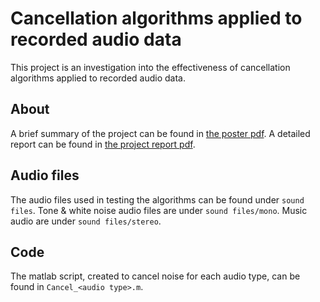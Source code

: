 # Cancellation algorithms applied to recorded audio data

This project is an investigation into the effectiveness of cancellation algorithms
applied to recorded audio data.

## About
A brief summary of the project can be found in [the poster pdf](Poster.pdf). A detailed report can be found in [the project report pdf](Final%20year%20project%20report.pdf).

## Audio files
The audio files used in testing the algorithms can be found under `sound files`. 
Tone & white noise audio files are under `sound files/mono`. 
Music audio are under `sound files/stereo`.

## Code
The matlab script, created to cancel noise for each audio type, can be found in `Cancel_<audio type>.m`.

